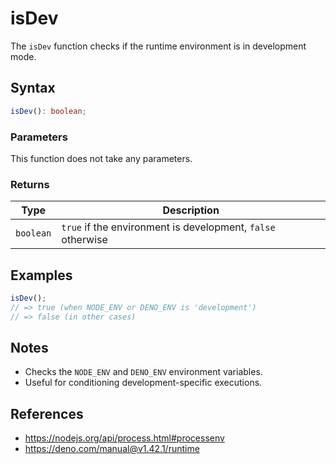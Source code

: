 # isDev

The `isDev` function checks if the runtime environment is in development mode.

## Syntax

```typescript
isDev(): boolean;
```

### Parameters

This function does not take any parameters.

### Returns

| Type       | Description                                               |
| ---------- | --------------------------------------------------------- |
| `boolean`  | `true` if the environment is development, `false` otherwise |

## Examples

```typescript
isDev();
// => true (when NODE_ENV or DENO_ENV is 'development')
// => false (in other cases)
```

## Notes

* Checks the `NODE_ENV` and `DENO_ENV` environment variables.
* Useful for conditioning development-specific executions.

## References

* https://nodejs.org/api/process.html#processenv
* https://deno.com/manual@v1.42.1/runtime